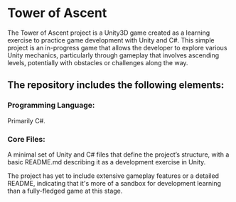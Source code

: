 # Tower of Ascent
The Tower of Ascent project is a Unity3D game created as a learning exercise to practice game development with Unity and C#. This simple project is an in-progress game that allows the developer to explore various Unity mechanics, particularly through gameplay that involves ascending levels, potentially with obstacles or challenges along the way.

## The repository includes the following elements:
### Programming Language:
Primarily C#.
### Core Files:
A minimal set of Unity and C# files that define the project’s structure, with a basic README.md describing it as a development exercise in Unity.

The project has yet to include extensive gameplay features or a detailed README, indicating that it's more of a sandbox for development learning than a fully-fledged game at this stage.
